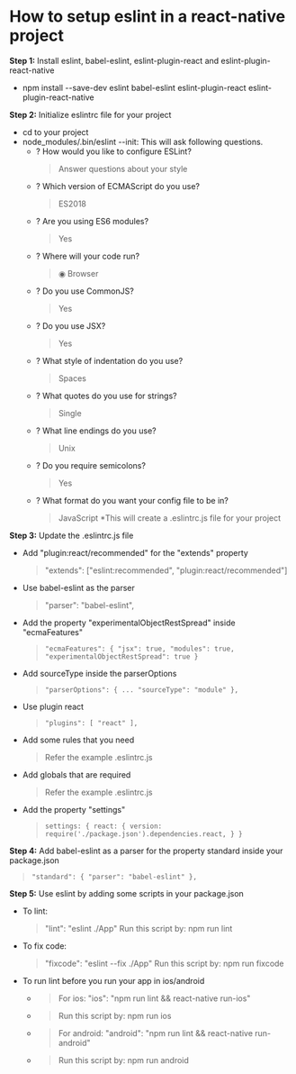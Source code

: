 # How to setup eslint in a react-native project
**Step 1:** Install eslint, babel-eslint, eslint-plugin-react and eslint-plugin-react-native
  * npm install --save-dev eslint babel-eslint eslint-plugin-react eslint-plugin-react-native
  
**Step 2:** Initialize eslintrc file for your project
  * cd to your project
  * node_modules/.bin/eslint --init: This will ask following questions.
    * ? How would you like to configure ESLint?
      > Answer questions about your style
    * ? Which version of ECMAScript do you use?
      > ES2018
    * ? Are you using ES6 modules?
      > Yes
    * ? Where will your code run?
      > ◉ Browser
    * ? Do you use CommonJS?
      > Yes
    * ? Do you use JSX?
      > Yes
    * ? What style of indentation do you use?
      > Spaces
    * ? What quotes do you use for strings?
      > Single
    * ? What line endings do you use?
      > Unix
    * ? Do you require semicolons?
      > Yes
    * ? What format do you want your config file to be in?
      > JavaScript
   *This will create a .eslintrc.js file for your project
   
 **Step 3:** Update the .eslintrc.js file
  * Add "plugin:react/recommended" for the "extends" property
    > "extends": ["eslint:recommended", "plugin:react/recommended"]
  * Use babel-eslint as the parser
    > "parser": "babel-eslint",
  * Add the property "experimentalObjectRestSpread" inside "ecmaFeatures"
    > `"ecmaFeatures": {
      "jsx": true,
      "modules": true,
      "experimentalObjectRestSpread": true
    }`
  * Add sourceType inside the parserOptions
    > `"parserOptions": {
        ...
        "sourceType": "module"
       },`
  * Use plugin react
    > `"plugins": [
         "react"
        ],`
  * Add some rules that you need
    > Refer the example .eslintrc.js
  * Add globals that are required
    > Refer the example .eslintrc.js
  * Add the property "settings"
    > `settings: {
        react: {
         version: require('./package.json').dependencies.react,
        }
       }`
      
**Step 4:** Add babel-eslint as a parser for the property standard inside your package.json
   > `"standard": {
      "parser": "babel-eslint"
    },`

**Step 5:** Use eslint by adding some scripts in your package.json
 * To lint:
   > "lint": "eslint ./App"
   > Run this script by: npm run lint
 * To fix code:
   > "fixcode": "eslint --fix ./App"
   > Run this script by: npm run fixcode
 * To run lint before you run your app in ios/android
   * > For ios: "ios": "npm run lint && react-native run-ios"
   * > Run this script by: npm run ios
   
   * > For android: "android": "npm run lint && react-native run-android"
   * > Run this script by: npm run android

       
